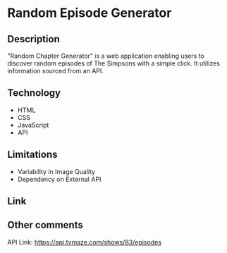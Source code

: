 # Random Episode Generator
 

## Description
"Random Chapter Generator" is a web application enabling users to discover random episodes of The Simpsons with a simple click. It utilizes information sourced from an API.

## Technology
- HTML
- CSS
- JavaScript
- API

## Limitations
- Variability in Image Quality
- Dependency on External API

## Link


## Other comments
API Link: https://api.tvmaze.com/shows/83/episodes
